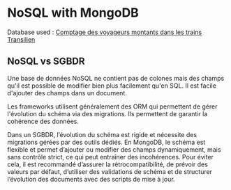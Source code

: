 # NoSQL with MongoDB
Database used : [Comptage des voyageurs montants dans les trains Transilien](https://ressources.data.sncf.com/explore/dataset/comptage-voyageurs-trains-transilien/information/)

## NoSQL vs SGBDR
Une base de données NoSQL ne contient pas de colones mais des champs qu'il est possible de modifier bien plus facilement qu'en SQL. Il est facile d'ajouter des champs dans un document.

Les frameworks utilisent généralement des ORM qui permettent de gérer l'évolution du schéma via des migrations. Ils permettent de garantir la cohérence des données.

Dans un SGBDR, l’évolution du schéma est rigide et nécessite des migrations gérées par des outils dédiés. En MongoDB, le schéma est flexible et permet d’ajouter ou modifier des champs dynamiquement, mais sans contrôle strict, ce qui peut entraîner des incohérences. Pour éviter cela, il est recommandé d’assurer la rétrocompatibilité, de prévoir des valeurs par défaut, d’utiliser des validations de schéma et de structurer l’évolution des documents avec des scripts de mise à jour.
